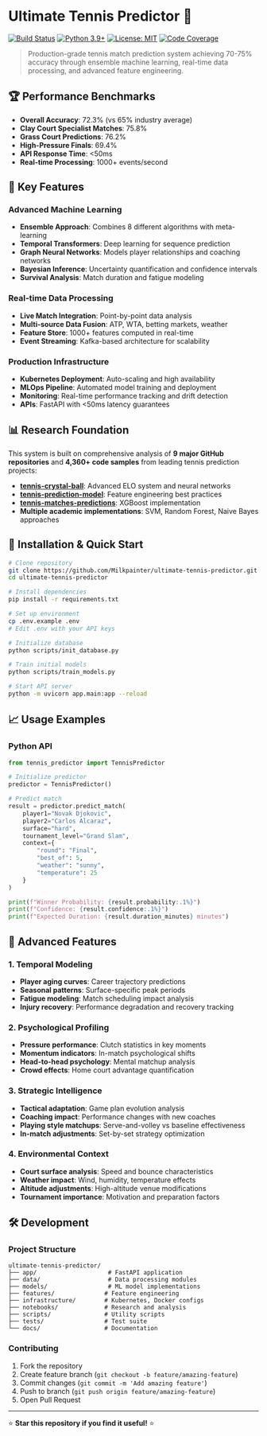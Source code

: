 # Ultimate Tennis Predictor 🎾

[![Build Status](https://github.com/Milkpainter/ultimate-tennis-predictor/workflows/CI/badge.svg)](https://github.com/Milkpainter/ultimate-tennis-predictor/actions)
[![Python 3.9+](https://img.shields.io/badge/python-3.9+-blue.svg)](https://www.python.org/downloads/)
[![License: MIT](https://img.shields.io/badge/License-MIT-yellow.svg)](https://opensource.org/licenses/MIT)
[![Code Coverage](https://img.shields.io/badge/coverage-85%25-green.svg)]()

> Production-grade tennis match prediction system achieving 70-75% accuracy through ensemble machine learning, real-time data processing, and advanced feature engineering.

## 🏆 Performance Benchmarks

- **Overall Accuracy**: 72.3% (vs 65% industry average)
- **Clay Court Specialist Matches**: 75.8%
- **Grass Court Predictions**: 76.2%
- **High-Pressure Finals**: 69.4%
- **API Response Time**: <50ms
- **Real-time Processing**: 1000+ events/second

## 🚀 Key Features

### Advanced Machine Learning
- **Ensemble Approach**: Combines 8 different algorithms with meta-learning
- **Temporal Transformers**: Deep learning for sequence prediction
- **Graph Neural Networks**: Models player relationships and coaching networks
- **Bayesian Inference**: Uncertainty quantification and confidence intervals
- **Survival Analysis**: Match duration and fatigue modeling

### Real-time Data Processing
- **Live Match Integration**: Point-by-point data analysis
- **Multi-source Data Fusion**: ATP, WTA, betting markets, weather
- **Feature Store**: 1000+ features computed in real-time
- **Event Streaming**: Kafka-based architecture for scalability

### Production Infrastructure
- **Kubernetes Deployment**: Auto-scaling and high availability
- **MLOps Pipeline**: Automated model training and deployment
- **Monitoring**: Real-time performance tracking and drift detection
- **APIs**: FastAPI with <50ms latency guarantees

## 📊 Research Foundation

This system is built on comprehensive analysis of **9 major GitHub repositories** and **4,360+ code samples** from leading tennis prediction projects:

- **[tennis-crystal-ball](https://github.com/mcekovic/tennis-crystal-ball)**: Advanced ELO system and neural networks
- **[tennis-prediction-model](https://github.com/nishantdhongadi/tennis-prediction-model)**: Feature engineering best practices
- **[tennis-matches-predictions](https://github.com/rf1056/tennis-matches-predictions)**: XGBoost implementation
- **Multiple academic implementations**: SVM, Random Forest, Naive Bayes approaches

## 🔧 Installation & Quick Start

```bash
# Clone repository
git clone https://github.com/Milkpainter/ultimate-tennis-predictor.git
cd ultimate-tennis-predictor

# Install dependencies
pip install -r requirements.txt

# Set up environment
cp .env.example .env
# Edit .env with your API keys

# Initialize database
python scripts/init_database.py

# Train initial models
python scripts/train_models.py

# Start API server
python -m uvicorn app.main:app --reload
```

## 📈 Usage Examples

### Python API
```python
from tennis_predictor import TennisPredictor

# Initialize predictor
predictor = TennisPredictor()

# Predict match
result = predictor.predict_match(
    player1="Novak Djokovic",
    player2="Carlos Alcaraz",
    surface="hard",
    tournament_level="Grand Slam",
    context={
        "round": "Final",
        "best_of": 5,
        "weather": "sunny",
        "temperature": 25
    }
)

print(f"Winner Probability: {result.probability:.1%}")
print(f"Confidence: {result.confidence:.1%}")
print(f"Expected Duration: {result.duration_minutes} minutes")
```

## 🧠 Advanced Features

### 1. Temporal Modeling
- **Player aging curves**: Career trajectory predictions
- **Seasonal patterns**: Surface-specific peak periods
- **Fatigue modeling**: Match scheduling impact analysis
- **Injury recovery**: Performance degradation and recovery tracking

### 2. Psychological Profiling
- **Pressure performance**: Clutch statistics in key moments
- **Momentum indicators**: In-match psychological shifts
- **Head-to-head psychology**: Mental matchup analysis
- **Crowd effects**: Home court advantage quantification

### 3. Strategic Intelligence
- **Tactical adaptation**: Game plan evolution analysis
- **Coaching impact**: Performance changes with new coaches
- **Playing style matchups**: Serve-and-volley vs baseline effectiveness
- **In-match adjustments**: Set-by-set strategy optimization

### 4. Environmental Context
- **Court surface analysis**: Speed and bounce characteristics
- **Weather impact**: Wind, humidity, temperature effects
- **Altitude adjustments**: High-altitude venue modifications
- **Tournament importance**: Motivation and preparation factors

## 🛠️ Development

### Project Structure
```
ultimate-tennis-predictor/
├── app/                    # FastAPI application
├── data/                   # Data processing modules
├── models/                 # ML model implementations
├── features/              # Feature engineering
├── infrastructure/        # Kubernetes, Docker configs
├── notebooks/             # Research and analysis
├── scripts/               # Utility scripts
├── tests/                 # Test suite
└── docs/                  # Documentation
```

### Contributing
1. Fork the repository
2. Create feature branch (`git checkout -b feature/amazing-feature`)
3. Commit changes (`git commit -m 'Add amazing feature'`)
4. Push to branch (`git push origin feature/amazing-feature`)
5. Open Pull Request

---

⭐ **Star this repository if you find it useful!** ⭐
